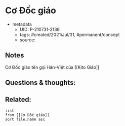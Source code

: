 ---
---

# Cơ Đốc giáo

- metadata
	- UID: P-210731-2136
	- tags: #created/2021/Jul/31, #permanent/concept 
	- source: 

## Notes
Cơ Đốc giáo tên gọi Hán-Việt của [[Kito Giáo]]

## Questions & thoughts:


## Related:
```dataview
list
from [[Cơ Đốc giáo]]
sort file.name asc
```
